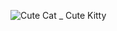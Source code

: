 ![Cute Cat _ Cute Kitty](https://github.com/devPach4545/devPach4545.github.io/assets/117800801/bfa77e64-b6ff-46c1-92f0-7ca06f9f844c)
